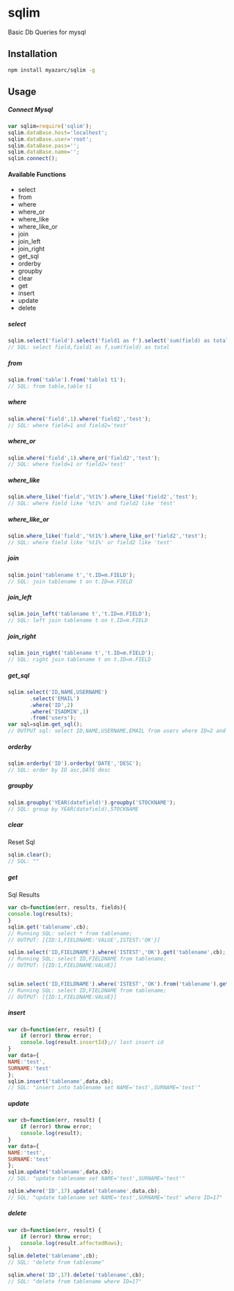 # sqlim

Basic Db Queries for mysql

## Installation

```sh
npm install myazarc/sqlim -g
```

## Usage
##### Connect Mysql
```js
var sqlim=require('sqlim');
sqlim.dataBase.host='localhost';
sqlim.dataBase.user='root';
sqlim.dataBase.pass='';
sqlim.dataBase.name='';
sqlim.connect();
```

#### Available Functions
* select
* from
* where
* where_or
* where_like
* where_like_or
* join
* join_left
* join_right
* get_sql
* orderby
* groupby
* clear
* get
* insert
* update
* delete


##### select
```js
sqlim.select('field').select('field1 as f').select('sum(field) as total');
// SQL: select field,field1 as f,sum(field) as total
```

##### from
```js
sqlim.from('table').from('table1 t1');
// SQL: from table,table t1
```

##### where
```js
sqlim.where('field',1).where('field2','test');
// SQL: where field=1 and field2='test'
```

##### where_or
```js
sqlim.where('field',1).where_or('field2','test');
// SQL: where field=1 or field2='test'
```

##### where_like
```js
sqlim.where_like('field','%t1%').where_like('field2','test');
// SQL: where field like '%t1%' and field2 like 'test'
```

##### where_like_or
```js
sqlim.where_like('field','%t1%').where_like_or('field2','test');
// SQL: where field like '%t1%' or field2 like 'test'
```

##### join
```js
sqlim.join('tablename t','t.ID=m.FIELD');
// SQL: join tablename t on t.ID=m.FIELD
```

##### join_left
```js
sqlim.join_left('tablename t','t.ID=m.FIELD');
// SQL: left join tablename t on t.ID=m.FIELD
```

##### join_right
```js
sqlim.join_right('tablename t','t.ID=m.FIELD');
// SQL: right join tablename t on t.ID=m.FIELD
```

##### get_sql
```js
sqlim.select('ID,NAME,USERNAME')
       .select('EMAIL')
       .where('ID',2)
       .where('ISADMIN',1)
       .from('users');
var sql=sqlim.get_sql();
// OUTPUT sql: select ID,NAME,USERNAME,EMAIL from users where ID=2 and ISADMIN=2
```

##### orderby
```js
sqlim.orderby('ID').orderby('DATE','DESC');
// SQL: order by ID asc,DATE desc
```

##### groupby
```js
sqlim.groupby('YEAR(datefield)').groupby('STOCKNAME');
// SQL: group by YEAR(datefield),STOCKNAME
```

##### clear
Reset Sql
```js
sqlim.clear();
// SQL: ""
```
##### get
Sql Results
```js
var cb=function(err, results, fields){
console.log(results);
}
sqlim.get('tablename',cb);
// Running SQL: select * from tablename;
// OUTPUT: [{ID:1,FIELDNAME:'VALUE',ISTEST:'OK'}]

sqlim.select('ID,FIELDNAME').where('ISTEST','OK').get('tablename',cb);
// Running SQL: select ID,FIELDNAME from tablename;
// OUTPUT: [{ID:1,FIELDNAME:VALUE}]


sqlim.select('ID,FIELDNAME').where('ISTEST','OK').from('tablename').get(cb);
// Running SQL: select ID,FIELDNAME from tablename;
// OUTPUT: [{ID:1,FIELDNAME:VALUE}]
```

##### insert
```js
var cb=function(err, result) {
    if (error) throw error;
    console.log(result.insertId);// last insert id
}
var data={
NAME:'test',
SURNAME:'test'
};
sqlim.insert('tablename',data,cb);
// SQL: "insert into tablename set NAME='test',SURNAME='test'"
```

##### update
```js
var cb=function(err, result) {
    if (error) throw error;
    console.log(result);
}
var data={
NAME:'test',
SURNAME:'test'
};
sqlim.update('tablename',data,cb);
// SQL: "update tablename set NAME='test',SURNAME='test'"

sqlim.where('ID',17).update('tablename',data,cb);
// SQL: "update tablename set NAME='test',SURNAME='test' where ID=17"
```

##### delete
```js
var cb=function(err, result) {
    if (error) throw error;
    console.log(result.affectedRows);
}
sqlim.delete('tablename',cb);
// SQL: "delete from tablename"

sqlim.where('ID',17).delete('tablename',cb);
// SQL: "delete from tablename where ID=17"
```



